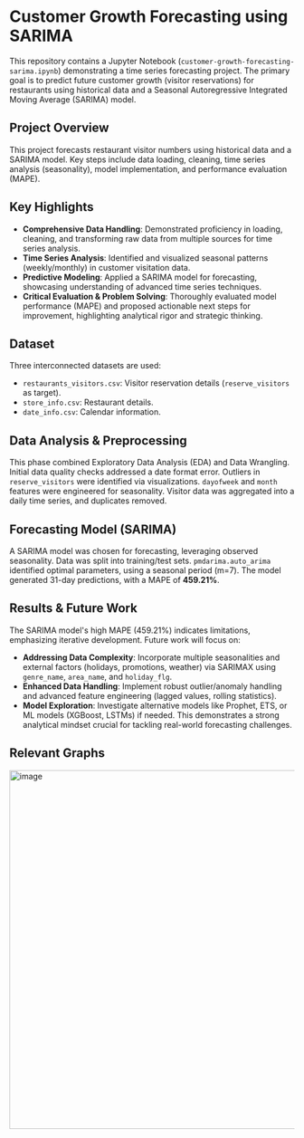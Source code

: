 # Customer Growth Forecasting using SARIMA

This repository contains a Jupyter Notebook (`customer-growth-forecasting-sarima.ipynb`) demonstrating a time series forecasting project. The primary goal is to predict future customer growth (visitor reservations) for restaurants using historical data and a Seasonal Autoregressive Integrated Moving Average (SARIMA) model.

## Project Overview

This project forecasts restaurant visitor numbers using historical data and a SARIMA model. Key steps include data loading, cleaning, time series analysis (seasonality), model implementation, and performance evaluation (MAPE).

## Key Highlights

* **Comprehensive Data Handling**: Demonstrated proficiency in loading, cleaning, and transforming raw data from multiple sources for time series analysis.
* **Time Series Analysis**: Identified and visualized seasonal patterns (weekly/monthly) in customer visitation data.
* **Predictive Modeling**: Applied a SARIMA model for forecasting, showcasing understanding of advanced time series techniques.
* **Critical Evaluation & Problem Solving**: Thoroughly evaluated model performance (MAPE) and proposed actionable next steps for improvement, highlighting analytical rigor and strategic thinking.

## Dataset

Three interconnected datasets are used:
* `restaurants_visitors.csv`: Visitor reservation details (`reserve_visitors` as target).
* `store_info.csv`: Restaurant details.
* `date_info.csv`: Calendar information.

## Data Analysis & Preprocessing

This phase combined Exploratory Data Analysis (EDA) and Data Wrangling. Initial data quality checks addressed a date format error. Outliers in `reserve_visitors` were identified via visualizations. `dayofweek` and `month` features were engineered for seasonality. Visitor data was aggregated into a daily time series, and duplicates removed.

## Forecasting Model (SARIMA)

A SARIMA model was chosen for forecasting, leveraging observed seasonality. Data was split into training/test sets. `pmdarima.auto_arima` identified optimal parameters, using a seasonal period (m=7). The model generated 31-day predictions, with a MAPE of **459.21%**.

## Results & Future Work

The SARIMA model's high MAPE (459.21%) indicates limitations, emphasizing iterative development. Future work will focus on:
* **Addressing Data Complexity**: Incorporate multiple seasonalities and external factors (holidays, promotions, weather) via SARIMAX using `genre_name`, `area_name`, and `holiday_flg`.
* **Enhanced Data Handling**: Implement robust outlier/anomaly handling and advanced feature engineering (lagged values, rolling statistics).
* **Model Exploration**: Investigate alternative models like Prophet, ETS, or ML models (XGBoost, LSTMs) if needed.
This demonstrates a strong analytical mindset crucial for tackling real-world forecasting challenges.

## Relevant Graphs

<img width="1005" height="634" alt="image" src="https://github.com/user-attachments/assets/f533c2d3-cb23-47a6-814f-4060c4ffbf25" />

